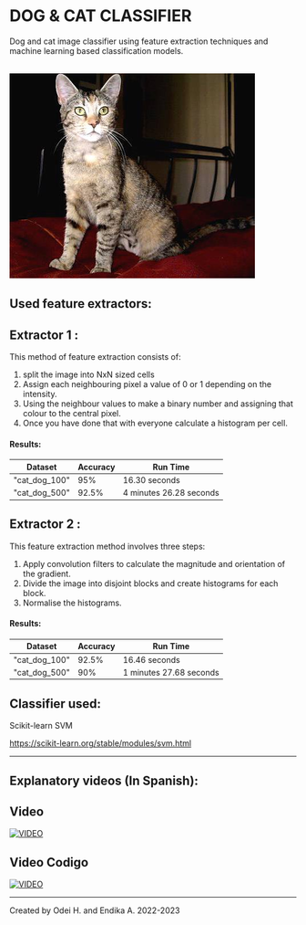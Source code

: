 # DOG & CAT CLASSIFIER<br>

Dog and cat image classifier using feature extraction techniques and machine learning based classification models.<br><br>

![alt text](project_image.jpg)

## Used feature extractors:

## Extractor 1 :
This method of feature extraction consists of:

1. split the image into NxN sized cells 
2. Assign each neighbouring pixel a value of 0 or 1 depending on the intensity.
3. Using the neighbour values to make a binary number and assigning that colour to the central pixel.
4. Once you have done that with everyone calculate a histogram per cell.

#### Results: 
| Dataset | Accuracy | Run Time |
|--------------|-----------|------------|
| "cat_dog_100" | 95% | 16.30 seconds |
| "cat_dog_500" | 92.5% | 4 minutes 26.28 seconds |


## Extractor 2 :
This feature extraction method involves three steps: 

1. Apply convolution filters to calculate the magnitude and orientation of the gradient.
2. Divide the image into disjoint blocks and create histograms for each block. 
3. Normalise the histograms. 


#### Results: 
| Dataset | Accuracy | Run Time |
|--------------|-----------|------------|
| "cat_dog_100" | 92.5%| 16.46 seconds |
| "cat_dog_500" | 90% | 1 minutes 27.68 seconds |

## Classifier used:

Scikit-learn SVM

https://scikit-learn.org/stable/modules/svm.html


---
## Explanatory videos (In Spanish):

## Video
[![VIDEO](http://img.youtube.com/vi/89BA7UG2XS8/0.jpg)](https://www.youtube.com/watch?v=89BA7UG2XS8 "Video")

## Video Codigo
[![VIDEO](http://img.youtube.com/vi/PlR-ZUXZUCc/0.jpg)](https://www.youtube.com/watch?v=PlR-ZUXZUCc "Video2")


---
Created by Odei H. and Endika A. 2022-2023


